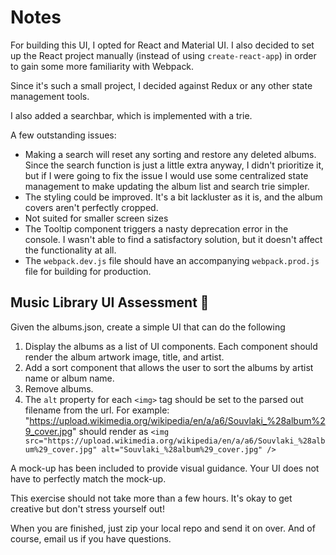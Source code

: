# Notes

For building this UI, I opted for React and Material UI. I also decided to set up the React project manually (instead of using `create-react-app`) in order to gain some more familiarity with Webpack.

Since it's such a small project, I decided against Redux or any other state management tools. 

I also added a searchbar, which is implemented with a trie.


A few outstanding issues:
* Making a search will reset any sorting and restore any deleted albums. Since the search function is just a little extra anyway, I didn't prioritize it, but if I were going to fix the issue I would use some centralized state management to make updating the album list and search trie simpler.
* The styling could be improved. It's a bit lackluster as it is, and the album covers aren't perfectly cropped.
* Not suited for smaller screen sizes
* The Tooltip component triggers a nasty deprecation error in the console. I wasn't able to find a satisfactory solution, but it doesn't affect the functionality at all.
* The `webpack.dev.js` file should have an accompanying `webpack.prod.js` file for building for production.






## Music Library UI Assessment 🎵

Given the albums.json, create a simple UI that can do the following
1. Display the albums as a list of UI components. Each component should render the album artwork image, title, and artist.
2. Add a sort component that allows the user to sort the albums by artist name or album name.
3. Remove albums.
4. The `alt` property for each `<img>` tag should be set to the parsed out filename from the url. For example:  "https://upload.wikimedia.org/wikipedia/en/a/a6/Souvlaki_%28album%29_cover.jpg" should render as `<img src="https://upload.wikimedia.org/wikipedia/en/a/a6/Souvlaki_%28album%29_cover.jpg" alt="Souvlaki_%28album%29_cover.jpg" />`


A mock-up has been included to provide visual guidance. Your UI does not have to perfectly match the mock-up.

This exercise should not take more than a few hours. It's okay to get creative but don't stress yourself out!


When you are finished, just zip your local repo and send it on over. And of course, email us if you have questions.
